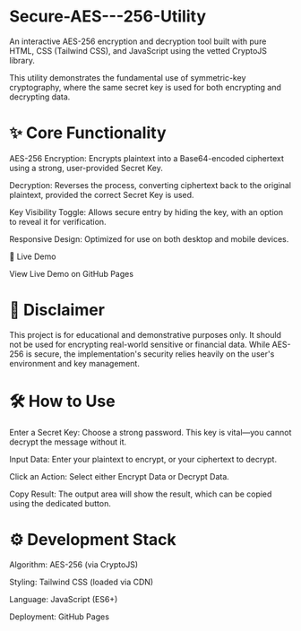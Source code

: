 # Secure-AES---256-Utility
An interactive AES-256 encryption and decryption tool built with pure HTML, CSS (Tailwind CSS), and JavaScript using the vetted CryptoJS library.

This utility demonstrates the fundamental use of symmetric-key cryptography, where the same secret key is used for both encrypting and decrypting data.

# ✨ Core Functionality
AES-256 Encryption: Encrypts plaintext into a Base64-encoded ciphertext using a strong, user-provided Secret Key.

Decryption: Reverses the process, converting ciphertext back to the original plaintext, provided the correct Secret Key is used.

Key Visibility Toggle: Allows secure entry by hiding the key, with an option to reveal it for verification.

Responsive Design: Optimized for use on both desktop and mobile devices.

🚀 Live Demo


View Live Demo on GitHub Pages

# 🚨 Disclaimer
This project is for educational and demonstrative purposes only. It should not be used for encrypting real-world sensitive or financial data. While AES-256 is secure, the implementation's security relies heavily on the user's environment and key management.

# 🛠️ How to Use
Enter a Secret Key: Choose a strong password. This key is vital—you cannot decrypt the message without it.

Input Data: Enter your plaintext to encrypt, or your ciphertext to decrypt.

Click an Action: Select either Encrypt Data or Decrypt Data.

Copy Result: The output area will show the result, which can be copied using the dedicated button.

# ⚙️ Development Stack
Algorithm: AES-256 (via CryptoJS)

Styling: Tailwind CSS (loaded via CDN)

Language: JavaScript (ES6+)

Deployment: GitHub Pages
